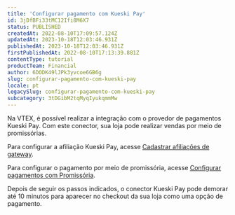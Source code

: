```yaml
---
title: 'Configurar pagamento com Kueski Pay'
id: 3jDfBFi33tMC12Ifi8M6X7
status: PUBLISHED
createdAt: 2022-08-10T17:09:57.124Z
updatedAt: 2023-10-18T12:03:46.931Z
publishedAt: 2023-10-18T12:03:46.931Z
firstPublishedAt: 2022-08-10T17:13:39.881Z
contentType: tutorial
productTeam: Financial
author: 6DODK49lJPk3yvcoe6GB6g
slug: configurar-pagamento-com-kueski-pay
locale: pt
legacySlug: configurar-pagamento-com-kueski-pay
subcategory: 3tDGibM2tqMyqIyukqmmMw
---
```


Na VTEX, é possível realizar a integração com o provedor de pagamentos Kueski Pay. Com este conector, sua loja pode realizar vendas por meio de promissórias.

Para configurar a afiliação Kueski Pay, acesse [Cadastrar afiliações de gateway](https://help.vtex.com/pt/tutorial/afiliacoes-de-gateway--tutorials_444#).

Para configurar o pagamento por meio de promissória, acesse [Configurar pagamentos com Promissória](https://help.vtex.com/pt/tutorial/configurar-pagamentos-com-promissoria#).

Depois de seguir os passos indicados, o conector Kueski Pay pode demorar até 10 minutos para aparecer no checkout da sua loja como uma opção de pagamento. 
